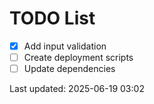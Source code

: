 # TODO List

- [x] Add input validation
- [ ] Create deployment scripts
- [ ] Update dependencies

Last updated: 2025-06-19 03:02
